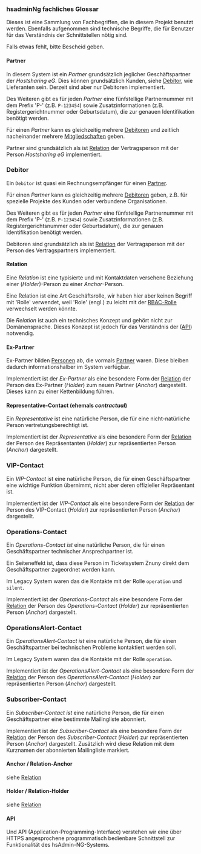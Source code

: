 ### hsadminNg fachliches Glossar

<!--
Currently, this business glossary is only available in German because in many cases, 
the German terms are important for comprehensibility for those using this software.
-->

Dieses ist eine Sammlung von Fachbegriffen, die in diesem Projekt benutzt werden.
Ebenfalls aufgenommen sind technische Begriffe, die für Benutzer für das Verständnis der Schnittstellen nötig sind.

Falls etwas fehlt, bitte Bescheid geben.


#### Partner

In diesem System ist ein _Partner_ grundsätzlich jeglicher Geschäftspartner der _Hostsharing eG_.
Dies können grundsätzlich Kunden, siehe [Debitor](#Debitor), wie Lieferanten sein.
Derzeit sind aber nur Debitoren implementiert.

Des Weiteren gibt es für jeden _Partner_ eine fünfstellige Partnernummer mit dem Prefix 'P-' (z.B. `P-123454`)
sowie Zusatzinformationen (z.B. Registergerichtnummer oder Geburtsdatum), die zur genauen Identifikation benötigt werden.

Für einen _Partner_ kann es gleichzeitig mehrere [Debitoren](#Debitor) 
und zeitlich nacheinander mehrere [Mitgliedschaften](#Mitgliedschaft) geben.

Partner sind grundsätzlich als ist [Relation](#Relation) der Vertragsperson mit der Person _Hostsharing eG_ implementiert.


### Debitor

Ein `Debitor` ist quasi ein Rechnungsempfänger für einen [Partner](#Partner).

Für einen _Partner_ kann es gleichzeitig mehrere [Debitoren](#Debitor) geben, 
z.B. für spezielle Projekte des Kunden oder verbundene Organisationen.

Des Weiteren gibt es für jeden _Partner_ eine fünfstellige Partnernummer mit dem Prefix 'P-' (z.B. `P-123454`)
sowie Zusatzinformationen (z.B. Registergerichtsnummer oder Geburtsdatum), die zur genauen Identifikation benötigt werden.

Debitoren sind grundsätzlich als ist [Relation](#Relation) der Vertragsperson mit der Person des Vertragspartners implementiert.


#### Relation

Eine _Relation_ ist eine typisierte und mit Kontaktdaten versehene Beziehung einer (_Holder_)-Person zu einer _Anchor_-Person.

Eine Relation ist eine Art Geschäftsrolle, wir haben hier aber keinen Begriff mit 'Rolle' verwendet,
weil 'Role' (engl.) zu leicht mit der [RBAC-Rolle](#RBAC-Role) verwechselt werden könnte.

Die _Relation_ ist auch ein technisches Konzept und gehört nicht zur Domänensprache.
Dieses Konzept ist jedoch für das Verständnis der ([API](#API)) notwendig.


#### Ex-Partner

Ex-Partner bilden [Personen](#Person) ab, die vormals [Partner](#Partner) waren.
Diese bleiben dadurch informationshalber im System verfügbar.

Implementiert ist der _Ex-Partner_ als eine besondere Form der [Relation](#Relation)
der Person des Ex-Partner (_Holder_) zum neuen Partner (_Anchor_) dargestellt.
Dieses kann zu einer Kettenbildung führen.


#### Representative-Contact (ehemals _contractual_)

Ein _Representative_ ist eine natürliche Person, die für eine nicht-natürliche Person vertretungsberechtigt ist.

Implementiert ist der _Representative_ als eine besondere Form der [Relation](#Relation) 
der Person des Repräsentanten (_Holder_) zur repräsentierten Person (_Anchor_) dargestellt.


### VIP-Contact

Ein _VIP-Contact_ ist eine natürliche Person, die für einen Geschäftspartner eine wichtige Funktion übernimmt, 
nicht aber deren offizieller Repräsentant ist. 

Implementiert ist der _VIP-Contact_ als eine besondere Form der [Relation](#Relation)
der Person des VIP-Contact (_Holder_) zur repräsentierten Person (_Anchor_) dargestellt.


### Operations-Contact

Ein _Operations-_Contact_ ist_ eine natürliche Person, die für einen Geschäftspartner technischer Ansprechpartner ist.

Ein Seiteneffekt ist, dass diese Person im Ticketsystem Znuny direkt dem Geschäftspartner zugeordnet werden kann.

Im Legacy System waren das die Kontakte mit der Rolle `operation` und `silent`.

Implementiert ist der _Operations-Contact_ als eine besondere Form der [Relation](#Relation)
der Person des _Operations-Contact_ (_Holder_) zur repräsentierten Person (_Anchor_) dargestellt.


### OperationsAlert-Contact

Ein _OperationsAlert-_Contact_ ist_ eine natürliche Person, die für einen Geschäftspartner bei technischen Probleme kontaktiert werden soll.

Im Legacy System waren das die Kontakte mit der Rolle `operation`.

Implementiert ist der _OperationsAlert-Contact_ als eine besondere Form der [Relation](#Relation)
der Person des _OperationsAlert-Contact_ (_Holder_) zur repräsentierten Person (_Anchor_) dargestellt.


### Subscriber-Contact

Ein _Subscriber-_Contact_ ist_ eine natürliche Person, die für einen Geschäftspartner eine bestimmte Mailingliste abonniert.

Implementiert ist der _Subscriber-Contact_ als eine besondere Form der [Relation](#Relation)
der Person des _Subscriber-Contact_ (_Holder_) zur repräsentierten Person (_Anchor_) dargestellt.
Zusätzlich wird diese Relation mit dem Kurznamen der abonnierten Mailingliste markiert.  


#### Anchor / Relation-Anchor

siehe [Relation](#Relation)


#### Holder / Relation-Holder

siehe [Relation](#Relation)


#### API

Und API (Application-Programming-Interface) verstehen wir eine über HTTPS angesprochene programmatisch bedienbare Schnittstell 
zur Funktionalität des hsAdmin-NG-Systems.

